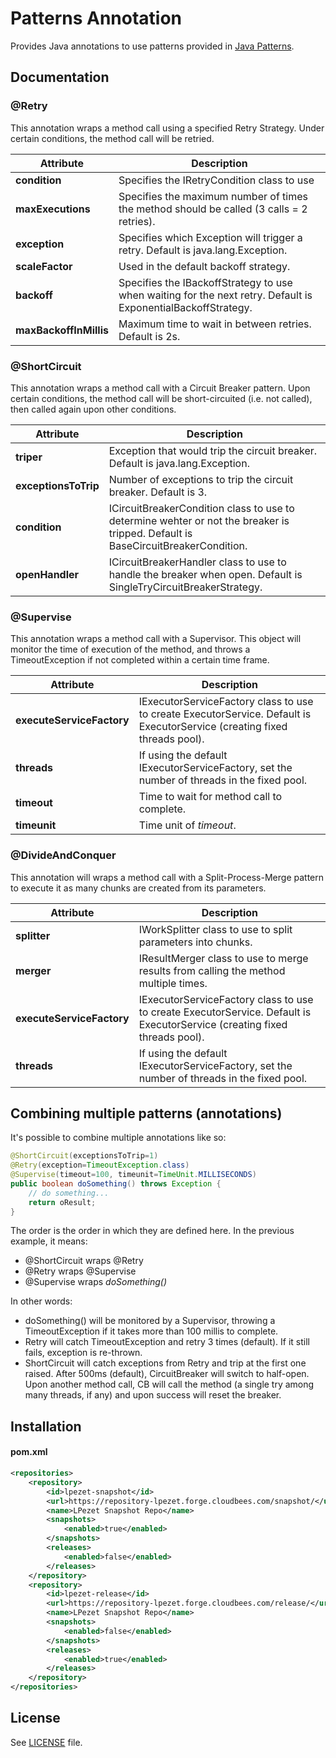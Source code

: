 Patterns Annotation
===================

Provides Java annotations to use patterns provided in [Java Patterns](https://github.com/lpezet/java/tree/master/patterns).


Documentation
-------------

### @Retry
This annotation wraps a method call using a specified Retry Strategy.
Under certain conditions, the method call will be retried.


Attribute | Description
--------- | -----------
**condition** | Specifies the IRetryCondition class to use
**maxExecutions** | Specifies the maximum number of times the method should be called (3 calls = 2 retries).
**exception** | Specifies which Exception will trigger a retry. Default is java.lang.Exception.
**scaleFactor** | Used in the default backoff strategy.
**backoff** | Specifies the IBackoffStrategy to use when waiting for the next retry. Default is ExponentialBackoffStrategy.
**maxBackoffInMillis** | Maximum time to wait in between retries. Default is 2s.

	

### @ShortCircuit
This annotation wraps a method call with a Circuit Breaker pattern.
Upon certain conditions, the method call will be short-circuited (i.e. not called), then called again upon other conditions.

Attribute | Description
--------- | -----------
**triper** | Exception that would trip the circuit breaker. Default is java.lang.Exception.
**exceptionsToTrip** | Number of exceptions to trip the circuit breaker. Default is 3.
**condition** | ICircuitBreakerCondition class to use to determine wehter or not the breaker is tripped. Default is BaseCircuitBreakerCondition.
**openHandler** | ICircuitBreakerHandler class to use to handle the breaker when open. Default is SingleTryCircuitBreakerStrategy.

### @Supervise
This annotation wraps a method call with a Supervisor.
This object will monitor the time of execution of the method, and throws a TimeoutException if not completed within a certain time frame.


Attribute | Description
--------- | -----------
**executeServiceFactory** | IExecutorServiceFactory class to use to create ExecutorService. Default is ExecutorService (creating fixed threads pool).
**threads** | If using the default IExecutorServiceFactory, set the number of threads in the fixed pool.
**timeout** | Time to wait for method call to complete.
**timeunit** | Time unit of *timeout*.

### @DivideAndConquer
This annotation will wraps a method call with a Split-Process-Merge pattern to execute it as many chunks are created from its parameters.

Attribute | Description
--------- | -----------
**splitter** | IWorkSplitter class to use to split parameters into chunks.
**merger** | IResultMerger class to use to merge results from calling the method multiple times.
**executeServiceFactory** | IExecutorServiceFactory class to use to create ExecutorService. Default is ExecutorService (creating fixed threads pool).
**threads** | If using the default IExecutorServiceFactory, set the number of threads in the fixed pool.

	
## Combining multiple patterns (annotations)

It's possible to combine multiple annotations like so:

```java
@ShortCircuit(exceptionsToTrip=1)
@Retry(exception=TimeoutException.class)
@Supervise(timeout=100, timeunit=TimeUnit.MILLISECONDS)
public boolean doSomething() throws Exception {
	// do something...
	return oResult;
}
```

The order is the order in which they are defined here.
In the previous example, it means:
* @ShortCircuit wraps @Retry
* @Retry wraps @Supervise
* @Supervise wraps *doSomething()*

In other words:
* doSomething() will be monitored by a Supervisor, throwing a TimeoutException if it takes more than 100 millis to complete.
* Retry will catch TimeoutException and retry 3 times (default). If it still fails, exception is re-thrown.
* ShortCircuit will catch exceptions from Retry and trip at the first one raised. After 500ms (default), CircuitBreaker will switch to half-open. Upon another method call, CB will call the method (a single try among many threads, if any) and upon success will reset the breaker.


Installation
------------

#### pom.xml

```xml
<repositories>
	<repository>
		<id>lpezet-snapshot</id>
		<url>https://repository-lpezet.forge.cloudbees.com/snapshot/</url>
		<name>LPezet Snapshot Repo</name>
		<snapshots>
			<enabled>true</enabled>
		</snapshots>
		<releases>
			<enabled>false</enabled>
		</releases>
	</repository>
	<repository>
		<id>lpezet-release</id>
		<url>https://repository-lpezet.forge.cloudbees.com/release/</url>
		<name>LPezet Snapshot Repo</name>
		<snapshots>
			<enabled>false</enabled>
		</snapshots>
		<releases>
			<enabled>true</enabled>
		</releases>
	</repository>
</repositories>
```

License
-------

See [LICENSE](src/main/resources/META-INF/LICENSE) file.
